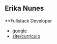## Erika Nunes
**Fullstack Developer


- [google](https://www.google.com/)
- [site/curriculo](https://erikanunex.github.io)
